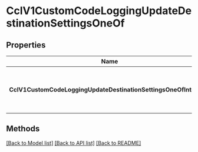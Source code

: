 # CclV1CustomCodeLoggingUpdateDestinationSettingsOneOf

## Properties

Name | Type | Description | Notes
------------ | ------------- | ------------- | -------------
**CclV1CustomCodeLoggingUpdateDestinationSettingsOneOfInterface** | **interface { GetKind() string }** | An interface that can hold any of the proper implementing types |

## Methods


[[Back to Model list]](../README.md#documentation-for-models) [[Back to API list]](../README.md#documentation-for-api-endpoints) [[Back to README]](../README.md)


